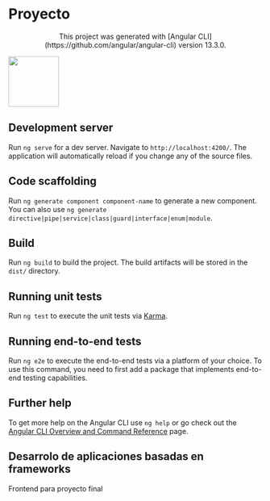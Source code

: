 # Proyecto

<div style="text-align:center">
This project was generated with [Angular CLI](https://github.com/angular/angular-cli) version 13.3.0.
 </div>

<img src="https://user-images.githubusercontent.com/83378042/161823244-6e32b848-8610-4dcf-aae4-76d170474528.png"
     style="height: 100px; width: 100px; align: center;">
 

## Development server

Run `ng serve` for a dev server. Navigate to `http://localhost:4200/`. The application will automatically reload if you change any of the source files.

## Code scaffolding

Run `ng generate component component-name` to generate a new component. You can also use `ng generate directive|pipe|service|class|guard|interface|enum|module`.

## Build

Run `ng build` to build the project. The build artifacts will be stored in the `dist/` directory.

## Running unit tests

Run `ng test` to execute the unit tests via [Karma](https://karma-runner.github.io).

## Running end-to-end tests

Run `ng e2e` to execute the end-to-end tests via a platform of your choice. To use this command, you need to first add a package that implements end-to-end testing capabilities.

## Further help

To get more help on the Angular CLI use `ng help` or go check out the [Angular CLI Overview and Command Reference](https://angular.io/cli) page.

## Desarrolo de aplicaciones basadas en frameworks

<p> Frontend para proyecto final </p>
